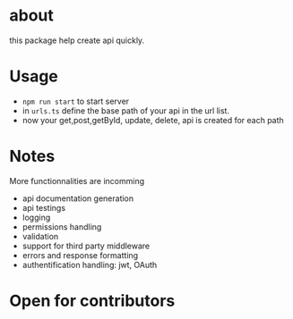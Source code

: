 # about

this package help create api quickly.

# Usage

- `npm run start` to start server
- in `urls.ts` define the base path of your api in the url list.
- now your get,post,getById, update, delete, api is created for each path

# Notes

More functionnalities are incomming

- api documentation generation
- api testings
- logging
- permissions handling
- validation
- support for third party middleware
- errors and response formatting
- authentification handling: jwt, OAuth

# Open for contributors
